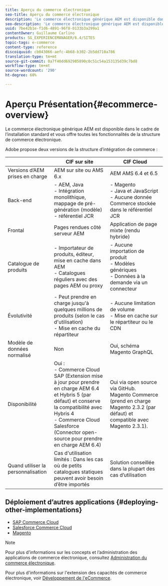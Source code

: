 ```yaml
---
title: Aperçu du commerce électronique
seo-title: Aperçu du commerce électronique
description: 'Le commerce électronique générique AEM est disponible dans le cadre de l’installation standard et vous offre toutes les fonctionnalités de la structure de commerce électronique.  '
seo-description: 'Le commerce électronique générique AEM est disponible dans le cadre de l’installation standard et vous offre toutes les fonctionnalités de la structure de commerce électronique.  '
uuid: 7be42b1e-f1d6-4891-96f8-0133b3a299a1
contentOwner: Guillaume Carlino
products: SG_EXPERIENCEMANAGER/6.4/SITES
topic-tags: e-commerce
content-type: reference
discoiquuid: cb043066-aefc-4b68-b302-2b5dd710a786
translation-type: tm+mt
source-git-commit: 0a7f40dd692985890c0c51c54a153135d39c7bd8
workflow-type: tm+mt
source-wordcount: '290'
ht-degree: 60%

---
```



# Aperçu  Présentation{#ecommerce-overview}

Le commerce électronique générique AEM est disponible dans le cadre de l’installation standard et vous offre toutes les fonctionnalités de la structure de commerce électronique.

Adobe propose deux versions de la structure d’intégration de commerce :

|  | CIF sur site | CIF Cloud |
|-------------------------|--------------------------------------------------------------------------------------------------------------------------------------------------------------------------------------------------------|------------------------------------------------------------------------------------------------------------------------|
| Versions d’AEM prises en charge | AEM sur site ou AMS 6.x | AEM AMS 6.4 et 6.5 |
| Back-end | - AEM, Java <br> - Intégration monolithique, mappage de pré-génération (modèle)<br> - référentiel JCR | - Magento <br>- Java et JavaScript <br>- Aucune donnée Commerce stockée dans le référentiel JCR |
| Frontal | Pages rendues côté serveur AEM | Application de page mixte (rendu hybride) |
| Catalogue de produits | - Importateur de produits, éditeur, mise en cache dans AEM <br> - Catalogues réguliers avec des pages AEM ou proxy | - Aucune importation de produit <br>- Modèles génériques <br>- Données à la demande via un connecteur |
| Évolutivité | - Peut prendre en charge jusqu&#39;à quelques millions de produits (selon le cas d&#39;utilisation) <br> - Mise en cache du répartiteur | - Aucune limitation de volume <br> - Mise en cache sur le répartiteur ou le CDN |
| Modèle de données normalisé | Non | Oui, schéma Magento GraphQL |
| Disponibilité | Oui : <br> - Commerce Cloud SAP (Extension mise à jour pour prendre en charge AEM 6.4 et Hybris 5 (par défaut) et conserve la compatibilité avec Hybris 4 <br> - Commerce Cloud Salesforce (Connector open-source pour prendre en charge AEM 6.4) | Oui via open source via GitHub. <br> Magento Commerce (prend en charge Magento 2.3.2 (par défaut) et compatible avec Magento 2.3.1). |
| Quand utiliser la personnalisation | Cas d&#39;utilisation limités : Dans les cas où de petits catalogues statiques peuvent avoir besoin d’être importés | Solution conseillée dans la plupart des cas d’utilisation |


## Déploiement d’autres applications  {#deploying-other-implementations}

* [SAP Commerce Cloud](/help/sites-deploying/sap-commerce-cloud.md)
* [Salesforce Commerce Cloud](https://github.com/adobe/commerce-salesforce)
* [Magento](https://www.adobe.io/apis/experiencecloud/commerce-integration-framework/integrations.html#!AdobeDocs/commerce-cif-documentation/master/integrations/02-AEM-Magento.md)

>[!NOTE]
>
>Pour plus d’informations sur les concepts et l’administration des applications de commerce électronique, consultez [Administration du commerce électronique](/help/sites-administering/ecommerce.md).
>
>Pour plus d&#39;informations sur l&#39;extension des capacités de commerce électronique, voir [Développement de l&#39;eCommerce](/help/sites-developing/ecommerce.md).

